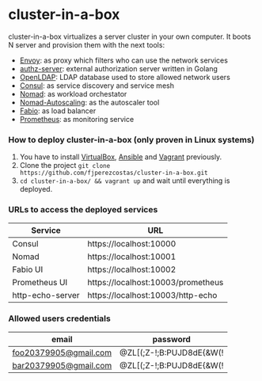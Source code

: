 # cluster-in-a-box

cluster-in-a-box virtualizes a server cluster in your own computer. It boots N server and provision them with the next tools:

- [Envoy](https://www.envoyproxy.io/): as proxy which filters who can use the network services
- [authz-server](https://github.com/fjperezcostas/authz-server): external authorization server written in Golang
- [OpenLDAP](https://www.openldap.org/): LDAP database used to store allowed network users
- [Consul](https://www.consul.io/): as service discovery and service mesh
- [Nomad](https://www.nomadproject.io/): as workload orchestator
- [Nomad-Autoscaling](https://developer.hashicorp.com/nomad/tools/autoscaling): as the autoscaler tool
- [Fabio](https://fabiolb.net/): as load balancer
- [Prometheus](https://prometheus.io/): as monitoring service

### How to deploy cluster-in-a-box (only proven in Linux systems)

1. You have to install [VirtualBox](https://www.virtualbox.org/), [Ansible](https://www.ansible.com/) and [Vagrant](https://www.vagrantup.com/) previously.
2. Clone the project `git clone https://github.com/fjperezcostas/cluster-in-a-box.git`
3. `cd cluster-in-a-box/ && vagrant up` and wait until everything is deployed.

### URLs to access the deployed services

| Service          | URL                                 |
|------------------|-------------------------------------|
| Consul           | https://localhost:10000             |
| Nomad            | https://localhost:10001             |
| Fabio UI         | https://localhost:10002             |
| Prometheus UI    | https://localhost:10003/prometheus  |
| http-echo-server | https://localhost:10003/http-echo   |

### Allowed users credentials

| email                 |         password         |
|-----------------------|--------------------------|
| foo20379905@gmail.com | @ZL[(;Z-!;B:PUJD8dE{&W(! |
| bar20379905@gmail.com | @ZL[(;Z-!;B:PUJD8dE{&W(! |
